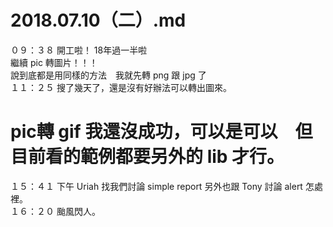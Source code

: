 # 2018.07.10（二）.md

０９：３８ 開工啦！ 18年過一半啦  
繼續 pic 轉圖片！！！  
說到底都是用同樣的方法　我就先轉 png 跟 jpg 了  
１１：２５ 搜了幾天了，還是沒有好辦法可以轉出圖來。  

# pic轉 gif 我還沒成功，可以是可以　但目前看的範例都要另外的 lib 才行。  

１５：４１ 下午 Uriah 找我們討論 simple report 另外也跟 Tony 討論 alert 怎處裡。  
１６：２０ 颱風閃人。  
